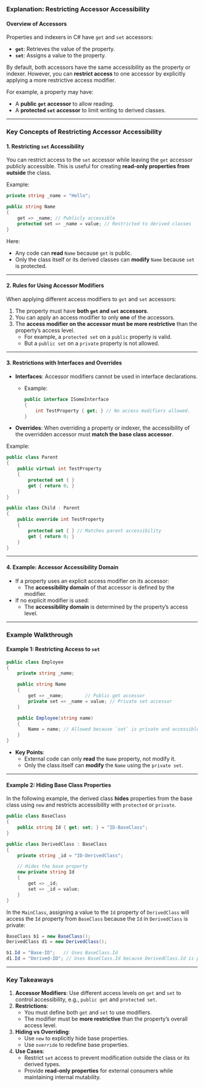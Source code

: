 ### **Explanation: Restricting Accessor Accessibility**

#### **Overview of Accessors**
Properties and indexers in C# have `get` and `set` accessors:
- **`get`**: Retrieves the value of the property.
- **`set`**: Assigns a value to the property.

By default, both accessors have the same accessibility as the property or indexer. However, you can **restrict access** to one accessor by explicitly applying a more restrictive access modifier.

For example, a property may have:
- A **public `get` accessor** to allow reading.
- A **protected `set` accessor** to limit writing to derived classes.

---

### **Key Concepts of Restricting Accessor Accessibility**

#### **1. Restricting `set` Accessibility**
You can restrict access to the `set` accessor while leaving the `get` accessor publicly accessible. This is useful for creating **read-only properties from outside** the class.

Example:
```csharp
private string _name = "Hello";

public string Name
{
    get => _name; // Publicly accessible
    protected set => _name = value; // Restricted to derived classes
}
```
Here:
- Any code can **read** `Name` because `get` is public.
- Only the class itself or its derived classes can **modify** `Name` because `set` is protected.

---

#### **2. Rules for Using Accessor Modifiers**
When applying different access modifiers to `get` and `set` accessors:
1. The property must have **both `get` and `set` accessors**.
2. You can apply an access modifier to only **one** of the accessors.
3. The **access modifier on the accessor must be more restrictive** than the property’s access level.
   - For example, a `protected set` on a `public` property is valid.
   - But a `public set` on a `private` property is not allowed.

---

#### **3. Restrictions with Interfaces and Overrides**
- **Interfaces**: Accessor modifiers cannot be used in interface declarations.
  - Example: 
    ```csharp
    public interface ISomeInterface
    {
        int TestProperty { get; } // No access modifiers allowed.
    }
    ```

- **Overrides**: When overriding a property or indexer, the accessibility of the overridden accessor must **match the base class accessor**.

Example:
```csharp
public class Parent
{
    public virtual int TestProperty
    {
        protected set { }
        get { return 0; }
    }
}

public class Child : Parent
{
    public override int TestProperty
    {
        protected set { } // Matches parent accessibility
        get { return 0; }
    }
}
```

---

#### **4. Example: Accessor Accessibility Domain**
- If a property uses an explicit access modifier on its accessor:
  - The **accessibility domain** of that accessor is defined by the modifier.
- If no explicit modifier is used:
  - The **accessibility domain** is determined by the property’s access level.

---

### **Example Walkthrough**

#### **Example 1: Restricting Access to `set`**

```csharp
public class Employee
{
    private string _name;

    public string Name
    {
        get => _name;        // Public get accessor
        private set => _name = value; // Private set accessor
    }

    public Employee(string name)
    {
        Name = name; // Allowed because `set` is private and accessible within the class.
    }
}
```

- **Key Points**:
  - External code can only **read** the `Name` property, not modify it.
  - Only the class itself can **modify** the `Name` using the `private set`.

---

#### **Example 2: Hiding Base Class Properties**
In the following example, the derived class **hides** properties from the base class using `new` and restricts accessibility with `protected` or `private`.

```csharp
public class BaseClass
{
    public string Id { get; set; } = "ID-BaseClass";
}

public class DerivedClass : BaseClass
{
    private string _id = "ID-DerivedClass";

    // Hides the base property
    new private string Id
    {
        get => _id;
        set => _id = value;
    }
}
```

In the `MainClass`, assigning a value to the `Id` property of `DerivedClass` will access the `Id` property from `BaseClass` because the `Id` in `DerivedClass` is private:
```csharp
BaseClass b1 = new BaseClass();
DerivedClass d1 = new DerivedClass();

b1.Id = "Base-ID";   // Uses BaseClass.Id
d1.Id = "Derived-ID"; // Uses BaseClass.Id because DerivedClass.Id is private
```

---

### **Key Takeaways**

1. **Accessor Modifiers**: Use different access levels on `get` and `set` to control accessibility, e.g., `public get` and `protected set`.
2. **Restrictions**:
   - You must define both `get` and `set` to use modifiers.
   - The modifier must be **more restrictive** than the property’s overall access level.
3. **Hiding vs Overriding**:
   - Use `new` to explicitly hide base properties.
   - Use `override` to redefine base properties.
4. **Use Cases**:
   - Restrict `set` access to prevent modification outside the class or its derived types.
   - Provide **read-only properties** for external consumers while maintaining internal mutability.